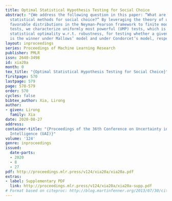 ```yaml
---
title: Optimal Statistical Hypothesis Testing for Social Choice
abstract: "{We address the following question in this paper: “What are the most robust
  statistical methods for social choice?” By leveraging the theory of uniformly least
  favorable distributions in the Neyman-Pearson framework to finite models and randomized
  tests, we characterize uniformly most powerful (UMP) tests, which is a well-accepted
  statistical optimality w.r.t. robustness, for testing whether a given alternative
  is the winner under Mallows’ model and under Condorcet’s model, respectively.}"
layout: inproceedings
series: Proceedings of Machine Learning Research
publisher: PMLR
issn: 2640-3498
id: xia20a
month: 0
tex_title: "{Optimal Statistical Hypothesis Testing for Social Choice}"
firstpage: 570
lastpage: 579
page: 570-579
order: 570
cycles: false
bibtex_author: Xia, Lirong
author:
- given: Lirong
  family: Xia
date: 2020-08-27
address: 
container-title: "{Proceedings of the 36th Conference on Uncertainty in Artificial
  Intelligence (UAI)}"
volume: '124'
genre: inproceedings
issued:
  date-parts:
  - 2020
  - 8
  - 27
pdf: http://proceedings.mlr.press/v124/xia20a/xia20a.pdf
extras:
- label: Supplementary PDF
  link: http://proceedings.mlr.press/v124/xia20a/xia20a-supp.pdf
# Format based on citeproc: http://blog.martinfenner.org/2013/07/30/citeproc-yaml-for-bibliographies/
---
```

